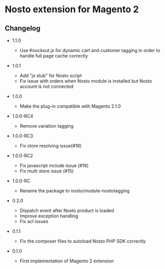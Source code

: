 # Nosto extension for Magento 2

## Changelog

* 1.1.0
    * Use Knockout.js for dynamic cart and customer tagging in order to handle full page cache correctly
    
* 1.0.1
    * Add "js stub" for Nosto script
    * Fix issue with orders when Nosto module is installed but Nosto account is not connected

* 1.0.0
    * Make the plug-in compatible with Magento 2.1.0

* 1.0.0-RC4
    * Remove variation tagging
    
* 1.0.0-RC3
    * Fix store resolving issue(#18)
    
* 1.0.0-RC2
    * Fix javascript include issue (#16)
    * Fix multi store issue (#15)

* 1.0.0-RC
    * Rename the package to nosto/module-nostotagging
    
* 0.2.0
    * Dispatch event after Nosto product is loaded
    * Improve exception handling
    * Fix acl issues
        
* 0.1.1
    * Fix the composer files to autoload Nosto PHP SDK correctly

* 0.1.0
    * First implementation of Magento 2 extension
